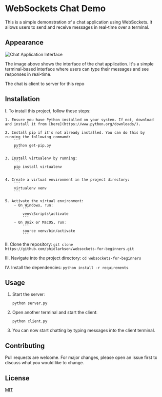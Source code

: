 # WebSockets Chat Demo

This is a simple demonstration of a chat application using WebSockets. It allows users to send and receive messages in real-time over a terminal.

## Appearance
![Chat Application Interface](screenshots/image.png)

The image above shows the interface of the chat application. It's a simple terminal-based interface where users can type their messages and see responses in real-time.

The chat is client to server for this repo

## Installation

I. To install this project, follow these steps:

    1. Ensure you have Python installed on your system. If not, download and install it from [here](https://www.python.org/downloads/).

    2. Install pip if it's not already installed. You can do this by running the following command:
        ```
        python get-pip.py
        ```

    3. Install virtualenv by running:
        ```
        pip install virtualenv
        ```

    4. Create a virtual environment in the project directory:
        ```
        virtualenv venv
        ```

    5. Activate the virtual environment:
        - On Windows, run:
            ```
            venv\Scripts\activate
            ```
        - On Unix or MacOS, run:
            ```
            source venv/bin/activate
            ```

II. Clone the repository:
    ```
    git clone https://github.com/phidlarkson/websockets-for-beginners.git
    ```

III. Navigate into the project directory:
    ```
    cd websockets-for-beginners
    ```

IV. Install the dependencies:
    ```
    python install -r requirements
    ```

## Usage

1. Start the server:
    ```
    python server.py
    ```

2. Open another terminal and start the client:
    ```
    python client.py
    ```

3. You can now start chatting by typing messages into the client terminal.

## Contributing

Pull requests are welcome. For major changes, please open an issue first to discuss what you would like to change.

## License

[MIT](https://choosealicense.com/licenses/mit/)
